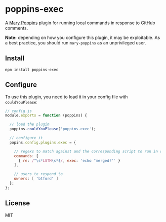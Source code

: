 # poppins-exec

A [Mary Poppins](https://github.com/btford/mary-poppins) plugin for running local commands in
response to GitHub comments.

**Note:** depending on how you configure this plugin, it may be exploitable. As a best practice,
you should run `mary-poppins` as an unprivileged user.


## Install

`npm install poppins-exec`


## Configure

To use this plugin, you need to load it in your config file with `couldYouPlease`:


```javascript
// config.js
module.exports = function (poppins) {

  // load the plugin
  poppins.couldYouPlease('poppins-exec');

  // configure it
  popins.config.plugins.exec = {

    // regexs to match against and the corresponding script to run in response
    commands: [
      { re: /^\s*LGTM\s*$/, exec: 'echo "merged!"' }
    ],

    // users to respond to
    owners: [ 'btford' ]
  };
};
```


## License
MIT
